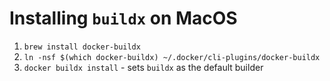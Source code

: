 # Installing `buildx` on MacOS

1. `brew install docker-buildx`
2. `ln -nsf $(which docker-buildx) ~/.docker/cli-plugins/docker-buildx`
3. `docker buildx install` - sets `buildx` as the default builder
